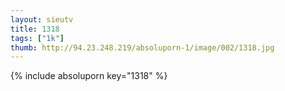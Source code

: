 ```yaml
--- 
layout: sieutv
title: 1318
tags: ["1k"]
thumb: http://94.23.248.219/absoluporn-1/image/002/1318.jpg
---
```

{% include absoluporn key="1318" %} 
